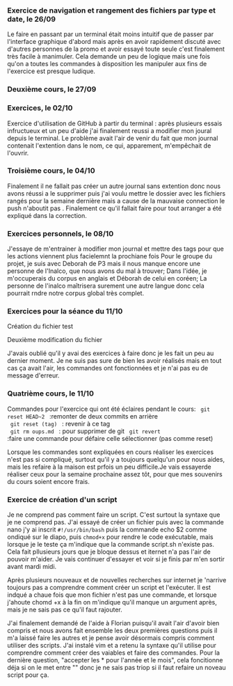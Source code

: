 
### Exercice de navigation et rangement des fichiers par type et date, le 26/09 
Le faire en passant par un terminal était moins intuitif que de passer par l'interface graphique d'abord mais après 
en avoir rapidement discuté avec d'autres personnes de la promo et avoir essayé toute seule c'est finalement très 
facile à manimuler. Cela demande un peu de logique mais une fois qu'on a toutes les commandes à disposition les 
manipuler aux fins de l'exercice est presque ludique.

### Deuxième cours, le 27/09

### Exercices, le 02/10 
Exercice d'utilisation de GitHub à partir du terminal : après plusieurs essais infructueux et un peu d'aide j'ai 
finalement reussi a modifier mon joural depuis le terminal. Le problème avait l'air de venir du fait que mon journal 
contenait l'extention dans le nom, ce qui, apparement, m'empêchait de l'ouvrir.

### Troisième cours, le 04/10 
Finalement il ne fallait pas créer un autre journal sans extention donc nous avons réussi a le supprimer puis j'ai 
voulu mettre le dossier avec les fichiers rangés pour la semaine dernière mais a cause de la mauvaise connection le 
push n'aboutit pas . Finalement ce qu'il fallait faire pour tout arranger a été expliqué dans la correction.

### Exercices personnels, le 08/10
J'essaye de m'entrainer à modifier mon journal et mettre des tags pour que les actions viennent plus facielemnt la 
prochiane fois Pour le groupe du projet, je suis avec Deborah de P3 mais il nous manque encore une personne de 
l'Inalco, que nous avons du mal à trouver; Dans l'idée, je m'occuperais du corpus en anglais et Déborah de celui en 
coréen; La personne de l'inalco maîtrisera surement une autre langue donc cela pourrait rndre notre corpus global 
très complet.

### Exercices pour la séance du 11/10
Création du fichier test

Deuxième modification du fichier

J'avais oublié qu'il y avai des exercices à faire donc je les fait un peu au dernier moment. Je ne suis pas sure de 
bien les avoir réalisés mais en tout cas ça avait l'air, les commandes ont fonctionnées et je n'ai pas eu de message 
d'erreur.

### Quatrième cours, le 11/10
Commandes pour l'exercice qui ont été éclaires pendant le cours:
<code> git reset HEAD~2 </code> :remonter de deux commits en arrière  
<code> git reset (tag) </code> : revenir à ce tag    
<code> git rm oups.md </code> : pour supprimer de git
<code> git revert </code> :faire une commande pour défaire celle sélectionner (pas comme reset)

Lorsque les commandes sont expliquées en cours réaliser les exercices n'est pas si compliqué, surtout qu'il y a 
toujours quelqu'un pour nous aides, mais les refaire à la maison est prfois un peu difficile.Je vais essayerde 
réaliser ceux pour la semaine prochaine assez tôt, pour que mes souvenirs du cours soient encore frais.


### Exercice de création d'un script
Je ne comprend pas comment faire un script. C'est surtout la syntaxe que je ne comprend pas. J'ai essayé de créer 
un fichier puis avec la commande nano j'y ai inscrit <code>#!/usr/bin/bash</code> puis la commande echo $2 comme 
ondiqué sur le diapo, puis <code>chmod+x</code> pour rendre le code exécutable, mais lorsque je le teste ça 
m'indique que la commande script.sh n'existe pas. Cela fait pllusieurs jours que je bloque dessus et iternet n'a 
pas l'air de pouvoir m'aider.
Je vais continuer d'essayer et voir si je finis par m'en sortir avant mardi midi.

Après plusieurs nouveaux et de nouvelles recherches sur internet je 'narrive toujours pas a comprendre comment créer 
un script et l'exécuter. Il est indqué a chaue fois que mon fichier n'est pas une commande, et lorsque j'ahoute chomd 
+x à la fin on m'indique qu'il manque un argument après, mais je ne sais pas ce qu'il faut rajouter.

J'ai finalement demandé de l'aide à Florian puisqu'il avait l'air d'avoir bien compris et nous avons fait ensemble 
les deux premières questions puis il m'a laissé faire les autres et je pense avoir désormais compris comment utiliser 
des scripts. J'ai instalé vim et a retenu la syntaxe qu'il utilise pour comprendre comment créer des vaiables et 
faire des commandes. Pour la dernière question, "accepter les * pour l'année et le mois", cela foncitionne déja si on 
le met entre "" donc je ne sais pas triop si il faut refaire un noveau script pour ça.
